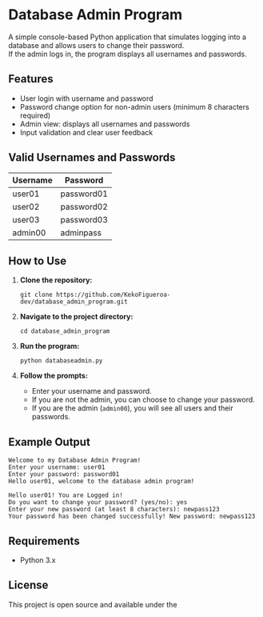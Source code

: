 # Database Admin Program

A simple console-based Python application that simulates logging into a database and allows users to change their password.  
If the admin logs in, the program displays all usernames and passwords.

## Features

- User login with username and password
- Password change option for non-admin users (minimum 8 characters required)
- Admin view: displays all usernames and passwords
- Input validation and clear user feedback

## Valid Usernames and Passwords

| Username   | Password     |
|------------|--------------|
| user01     | password01   |
| user02     | password02   |
| user03     | password03   |
| admin00    | adminpass    |

## How to Use

1. **Clone the repository:**
   ```
   git clone https://github.com/KekoFigueroa-dev/database_admin_program.git
   ```

2. **Navigate to the project directory:**
   ```
   cd database_admin_program
   ```

3. **Run the program:**
   ```
   python databaseadmin.py
   ```

4. **Follow the prompts:**
   - Enter your username and password.
   - If you are not the admin, you can choose to change your password.
   - If you are the admin (`admin00`), you will see all users and their passwords.

## Example Output

```
Welcome to my Database Admin Program!
Enter your username: user01
Enter your password: password01
Hello user01, welcome to the database admin program!

Hello user01! You are Logged in!
Do you want to change your password? (yes/no): yes
Enter your new password (at least 8 characters): newpass123
Your password has been changed successfully! New password: newpass123
```

## Requirements

- Python 3.x

## License

This project is open source and available under the